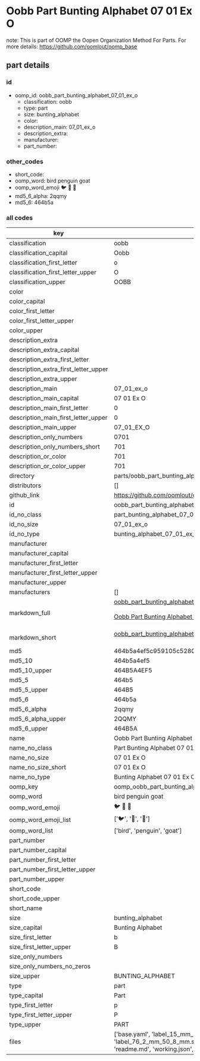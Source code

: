 # Oobb Part Bunting Alphabet 07 01 Ex O  

note: This is part of OOMP the Oopen Organization Method For Parts. For more details: https://github.com/oomlout/oomp_base

##  part details





### id
* oomp_id: oobb_part_bunting_alphabet_07_01_ex_o
  * classification: oobb
  * type: part
  * size: bunting_alphabet
  * color: 
  * description_main: 07_01_ex_o
  * description_extra: 
  * manufacturer: 
  * part_number: 

### other_codes
* short_code: 
* oomp_word: bird penguin goat
* oomp_word_emoji :bird: :penguin: :goat:
* md5_6_alpha: 2qqmy
* md5_6: 464b5a

### all codes 
| key | value |  
| --- | --- |  
| classification | oobb |  
| classification_capital | Oobb |  
| classification_first_letter | o |  
| classification_first_letter_upper | O |  
| classification_upper | OOBB |  
| color |  |  
| color_capital |  |  
| color_first_letter |  |  
| color_first_letter_upper |  |  
| color_upper |  |  
| description_extra |  |  
| description_extra_capital |  |  
| description_extra_first_letter |  |  
| description_extra_first_letter_upper |  |  
| description_extra_upper |  |  
| description_main | 07_01_ex_o |  
| description_main_capital | 07 01 Ex O |  
| description_main_first_letter | 0 |  
| description_main_first_letter_upper | 0 |  
| description_main_upper | 07_01_EX_O |  
| description_only_numbers | 0701 |  
| description_only_numbers_short | 701 |  
| description_or_color | 701 |  
| description_or_color_upper | 701 |  
| directory | parts/oobb_part_bunting_alphabet_07_01_ex_o |  
| distributors | [] |  
| github_link | https://github.com/oomlout/oomlout_oomp_part_src/tree/main/parts/oobb_part_bunting_alphabet_07_01_ex_o/working |  
| id | oobb_part_bunting_alphabet_07_01_ex_o |  
| id_no_class | part_bunting_alphabet_07_01_ex_o |  
| id_no_size | 07_01_ex_o |  
| id_no_type | bunting_alphabet_07_01_ex_o |  
| manufacturer |  |  
| manufacturer_capital |  |  
| manufacturer_first_letter |  |  
| manufacturer_first_letter_upper |  |  
| manufacturer_upper |  |  
| manufacturers | [] |  
| markdown_full | [oobb_part_bunting_alphabet_07_01_ex_o](https://github.com/oomlout/oomlout_oomp_part_src/tree/main/parts/oobb_part_bunting_alphabet_07_01_ex_o/working)<br>[](https://github.com/oomlout/oomlout_oomp_part_src/tree/main/parts/oobb_part_bunting_alphabet_07_01_ex_o/working)<br>[Oobb Part Bunting Alphabet 07 01 Ex O](https://github.com/oomlout/oomlout_oomp_part_src/tree/main/parts/oobb_part_bunting_alphabet_07_01_ex_o/working)<br><br> |  
| markdown_short | [oobb_part_bunting_alphabet_07_01_ex_o](https://github.com/oomlout/oomlout_oomp_part_src/tree/main/parts/oobb_part_bunting_alphabet_07_01_ex_o/working)<br><br> |  
| md5 | 464b5a4ef5c959105c52807c6db3c5e2 |  
| md5_10 | 464b5a4ef5 |  
| md5_10_upper | 464B5A4EF5 |  
| md5_5 | 464b5 |  
| md5_5_upper | 464B5 |  
| md5_6 | 464b5a |  
| md5_6_alpha | 2qqmy |  
| md5_6_alpha_upper | 2QQMY |  
| md5_6_upper | 464B5A |  
| name | Oobb Part Bunting Alphabet 07 01 Ex O |  
| name_no_class | Part Bunting Alphabet 07 01 Ex O |  
| name_no_size | 07 01 Ex O |  
| name_no_size_short | 07 01 Ex O |  
| name_no_type | Bunting Alphabet 07 01 Ex O |  
| oomp_key | oomp_oobb_part_bunting_alphabet_07_01_ex_o |  
| oomp_word | bird penguin goat |  
| oomp_word_emoji | :bird: :penguin: :goat: |  
| oomp_word_emoji_list | [':bird:', ':penguin:', ':goat:'] |  
| oomp_word_list | ['bird', 'penguin', 'goat'] |  
| part_number |  |  
| part_number_capital |  |  
| part_number_first_letter |  |  
| part_number_first_letter_upper |  |  
| part_number_upper |  |  
| short_code |  |  
| short_code_upper |  |  
| short_name |  |  
| size | bunting_alphabet |  
| size_capital | Bunting Alphabet |  
| size_first_letter | b |  
| size_first_letter_upper | B |  
| size_only_numbers |  |  
| size_only_numbers_no_zeros |  |  
| size_upper | BUNTING_ALPHABET |  
| type | part |  
| type_capital | Part |  
| type_first_letter | p |  
| type_first_letter_upper | P |  
| type_upper | PART |  
| files | ['base.yaml', 'label_15_mm_30_mm.pdf', 'label_15_mm_30_mm.svg', 'label_76_2_mm_50_8_mm.pdf', 'label_76_2_mm_50_8_mm.svg', 'label_oomlout_76_2_mm_50_8_mm.pdf', 'label_oomlout_76_2_mm_50_8_mm.svg', 'readme.md', 'working.json', 'working.yaml'] |  
